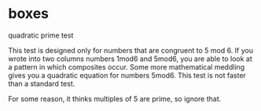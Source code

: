 # boxes
quadratic prime test

This test is designed only for numbers that are congruent to 5 mod 6.
If you wrote into two columns numbers 1mod6 and 5mod6, you are able
to look at a pattern in which composites occur. Some more mathematical
meddling gives you a quadratic equation for numbers 5mod6. This
test is not faster than a standard test.

For some reason, it thinks multiples of 5 are prime, so
ignore that.
